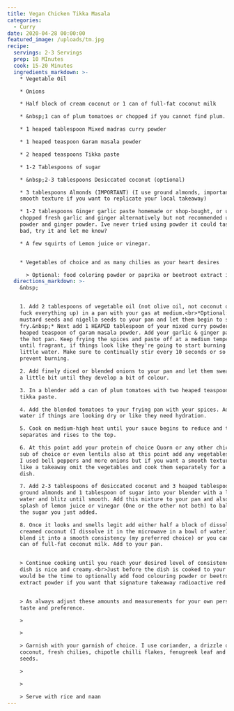 ```yaml
---
title: Vegan Chicken Tikka Masala
categories:
  - Curry
date: 2020-04-28 00:00:00
featured_image: /uploads/tm.jpg
recipe:
  servings: 2-3 Servings
  prep: 10 MInutes
  cook: 15-20 Minutes
  ingredients_markdown: >-
    * Vegetable Oil

    * Onions

    * Half block of cream coconut or 1 can of full-fat coconut milk

    * &nbsp;1 can of plum tomatoes or chopped if you cannot find plum.

    * 1 heaped tablespoon Mixed madras curry powder

    * 1 heaped teaspoon Garam masala powder

    * 2 heaped teaspoons Tikka paste

    * 1-2 Tablespoons of sugar

    * &nbsp;2-3 tablespoons Desiccated coconut (optional)

    * 3 tablespoons Almonds (IMPORTANT) (I use ground almonds, important for a
    smooth texture if you want to replicate your local takeaway)

    * 1-2 tablespoons Ginger garlic paste homemade or shop-bought, or use
    chopped fresh garlic and ginger alternatively but not recommended use garlic
    powder and ginger powder. Ive never tried using powder it could taste really
    bad, try it and let me know?

    * A few squirts of Lemon juice or vinegar.


    * Vegetables of choice and as many chilies as your heart desires

      > Optional: food coloring powder or paprika or beetroot extract if you’re not about that food coloring life.
  directions_markdown: >-
    &nbsp;


    1. Add 2 tablespoons of vegetable oil (not olive oil, not coconut oil it’ll
    fuck everything up) in a pan with your gas at medium.<br>*Optional: Add
    mustard seeds and nigella seeds to your pan and let them begin to slowly
    fry.&nbsp;* Next add 1 HEAPED tablespoon of your mixed curry powder and 1
    heaped teaspoon of garam masala powder. Add your garlic & ginger paste to
    the hot pan. Keep frying the spices and paste off at a medium temperature
    until fragrant, if things look like they're going to start burning add a
    little water. Make sure to continually stir every 10 seconds or so to also
    prevent burning.

    2. Add finely diced or blended onions to your pan and let them sweat off for
    a little bit until they develop a bit of colour.

    3. In a blender add a can of plum tomatoes with two heaped teaspoons of
    tikka paste.

    4. Add the blended tomatoes to your frying pan with your spices. Add some
    water if things are looking dry or like they need hydration.

    5. Cook on medium-high heat until your sauce begins to reduce and the oil
    separates and rises to the top.

    6. At this point add your protein of choice Quorn or any other chicken meat
    sub of choice or even lentils also at this point add any vegetables you want
    I used bell peppers and more onions but if you want a smooth textured sauce
    like a takeaway omit the vegetables and cook them separately for a side
    dish.

    7. Add 2-3 tablespoons of desiccated coconut and 3 heaped tablespoons of
    ground almonds and 1 tablespoon of sugar into your blender with a little
    water and blitz until smooth. Add this mixture to your pan and also add a
    splash of lemon juice or vinegar (One or the other not both) to balance off
    the sugar you just added.

    8. Once it looks and smells legit add either half a block of dissolved
    creamed coconut (I dissolve it in the microwave in a bowl of water) and then
    blend it into a smooth consistency (my preferred choice) or you can use a
    can of full-fat coconut milk. Add to your pan.


    > Continue cooking until you reach your desired level of consistency and the
    dish is nice and creamy.<br>Just before the dish is cooked to your liking
    would be the time to optionally add food colouring powder or beetroot
    extract powder if you want that signature takeaway radioactive red colour.


    > As always adjust these amounts and measurements for your own personal
    taste and preference.

    >

    >

    > Garnish with your garnish of choice. I use coriander, a drizzle of
    coconut, fresh chilies, chipotle chilli flakes, fenugreek leaf and nigella
    seeds.

    >

    >

    > Serve with rice and naan
---
```


